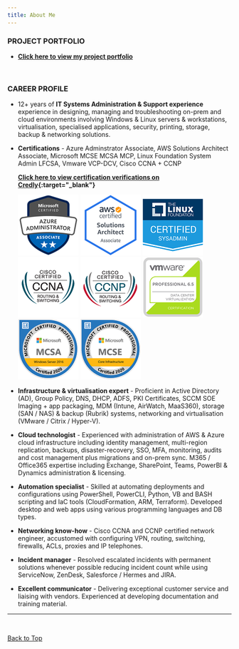```yaml
---
title: About Me
---
```



### PROJECT PORTFOLIO

- **[Click here to view my project portfolio](./projects)**

<br />

### CAREER PROFILE

- 12+ years of **IT Systems Administration & Support experience** experience in designing, managing and troubleshooting on-prem and cloud environments involving Windows & Linux servers & workstations, virtualisation, specialised applications, security, printing, storage, backup & networking solutions. 

- **Certifications** - Azure Adminstrator Associate, AWS Solutions Architect Associate, Microsoft MCSE MCSA MCP, Linux Foundation System Admin LFCSA, Vmware VCP-DCV, Cisco CCNA + CCNP 

     **[Click here to view certification verifications on Credly](https://www.credly.com/users/md-emdadul-haque/badges?sort=-state_updated_at){:target="_blank"}**

     ![](./assets/img/azure-administrator-associate-600x600.png)
     ![](./assets/img/AWS-SolArchitect-Associate-2020.png)
     ![](./assets/img/1_LFCS-600x600.png)
     ![](./assets/img/cisco_ccna_R_26S.png)
     ![](./assets/img/cisco_ccnp_R_26S.png)
     ![](./assets/img/vmware_Cert_P_DCV6.5.png)
     ![](./assets/img/MCSA-Windows_Server_2016.png)
     ![](./assets/img/MCSE-Core_Infrastructure.png)   

- **Infrastructure & virtualisation expert** - Proficient in Active Directory (AD), Group Policy, DNS, DHCP, ADFS, PKI Certificates, SCCM SOE Imaging + app packaging, MDM (Intune, AirWatch, MaaS360), storage (SAN / NAS) & backup (Rubrik) systems, networking and virtualisation (VMware / Citrix / Hyper-V). 

- **Cloud technologist** - Experienced with administration of AWS & Azure cloud infrastructure including identity management, multi-region replication, backups, disaster-recovery, SSO, MFA, monitoring, audits and cost management plus migrations and on-prem sync.  M365 / Office365 expertise including Exchange, SharePoint, Teams, PowerBI & Dynamics administration & licensing.

- **Automation specialist** - Skilled at automating deployments and configurations using PowerShell, PowerCLI, Python, VB and BASH scripting and IaC tools (CloudFormation, ARM, Terraform). Developed desktop and web apps using various programming languages and DB types. 

- **Networking know-how** - Cisco CCNA and CCNP certified network engineer, accustomed with configuring VPN, routing, switching, firewalls, ACLs, proxies and IP telephones.

- **Incident manager** - Resolved escalated incidents with permanent solutions whenever possible reducing incident count while using ServiceNow, ZenDesk, Salesforce / Hermes and JIRA.

- **Excellent communicator** - Delivering exceptional customer service and liaising with vendors. Experienced at developing documentation and training material. 

---
&nbsp;

[Back to Top](#top)
